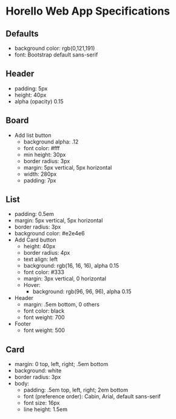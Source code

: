 # Horello Web App Specifications

## Defaults
- background color: rgb(0,121,191)
- font: Bootstrap default sans-serif
## Header
- padding: 5px
- height: 40px
- alpha (opacity) 0.15
## Board
- Add list button
  - background alpha: .12
  - font color: #fff
  - min height: 30px
  - border radius: 3px
  - margin: 5px vertical, 5px horizontal
  - width: 280px
  - padding: 7px
## List
- padding: 0.5em
- margin: 5px vertical, 5px horizontal
- border radius: 3px
- background color: #e2e4e6
- Add Card button
  - height: 40px
  - border radius: 4px
  - text align: left
  - background: rgb(16, 16, 16), alpha 0.15
  - font color: #333
  - margin: 3px vertical, 0 horizontal
  - Hover:
    - background: rgb(96, 96, 96), alpha 0.15
 - Header
    - margin: .5em bottom, 0 others
    - font color: black
    - font weight: 700
 - Footer
    - font weight: 500
## Card
- margin: 0 top, left, right; .5em bottom
- background: white
- border radius: 3px
- body:
  - padding: .5em top, left, right; 2em bottom
  - font (preference order): Cabin, Arial, default sans-serif
  - font size: 16px
  - line height: 1.5em
